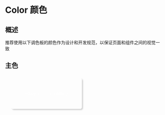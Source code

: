 # Color 颜色

## 概述

推荐使用以下调色板的颜色作为设计和开发规范，以保证页面和组件之间的视觉一致

## 主色

<div class='card'>
    <div
        v-for="(value, key) of list"
        :key="value"
        :class="[key]"
        :style="[{ background: value }]"
    >{{key + ' - ' + value}}</div>
</div>

<script>
export default {
    data() {
        return {
            list:{
                primary:'#2d8cf0',
                green:'#19be6b',
                yellow:'#ff9900',
                red:'#ed4014',
                default:'#f8f8f9',
                white:'#ffffff',
                black:'#000000',
                content:'#515a6e',
            }
        }
    },
}
</script>

<style scoped>
.card {
    display: flex;
    flex-wrap: wrap;
    color: #fff;
}

.card > div {
    width: 230px;
    margin: 10px 20px;
    height: 100px;
    line-height: 100px;
    text-align: center;
    box-shadow: 3px 3px 4px rgba(0, 0, 0, 0.2);
    border-radius: 5px;
}

.white,
.default{
    color: #515a6e;
}
</style>
